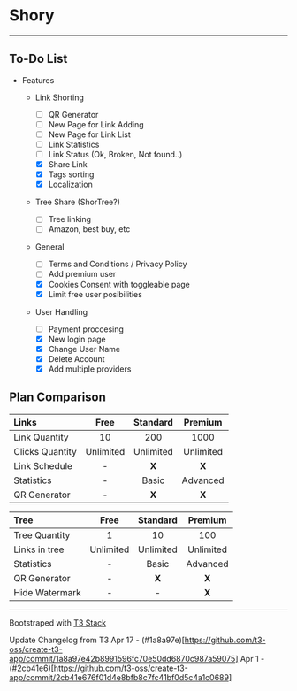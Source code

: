 # Shory

---

## To-Do List

- Features

  - Link Shorting

    - [ ] QR Generator
    - [ ] New Page for Link Adding
    - [ ] New Page for Link List
    - [ ] Link Statistics
    - [ ] Link Status (Ok, Broken, Not found..)
    - [x] Share Link
    - [x] Tags sorting
    - [x] Localization

  - Tree Share (ShorTree?)

    - [ ] Tree linking
    - [ ] Amazon, best buy, etc

  - General

    - [ ] Terms and Conditions / Privacy Policy
    - [ ] Add premium user
    - [x] Cookies Consent with toggleable page
    - [x] Limit free user posibilities

  - User Handling

    - [ ] Payment proccesing
    - [x] New login page
    - [x] Change User Name
    - [x] Delete Account
    - [x] Add multiple providers

## Plan Comparison

| Links           |   Free    | Standard  |  Premium  |
| :-------------- | :-------: | :-------: | :-------: |
| Link Quantity   |    10     |    200    |   1000    |
| Clicks Quantity | Unlimited | Unlimited | Unlimited |
| Link Schedule   |     -     |   **X**   |   **X**   |
| Statistics      |     -     |   Basic   | Advanced  |
| QR Generator    |     -     |   **X**   |   **X**   |

| Tree           |   Free    | Standard  |  Premium  |
| :------------- | :-------: | :-------: | :-------: |
| Tree Quantity  |     1     |    10     |    100    |
| Links in tree  | Unlimited | Unlimited | Unlimited |
| Statistics     |     -     |   Basic   | Advanced  |
| QR Generator   |     -     |   **X**   |   **X**   |
| Hide Watermark |     -     |     -     |   **X**   |

---

Bootstraped with [T3 Stack](https://create.t3.gg/)

Update Changelog from T3
Apr 17 - (#1a8a97e)[https://github.com/t3-oss/create-t3-app/commit/1a8a97e42b8991596fc70e50dd6870c987a59075]
Apr 1 - (#2cb41e6)[https://github.com/t3-oss/create-t3-app/commit/2cb41e676f01d4e8bfb8c7fc41bf0d5c4a1c0689]
